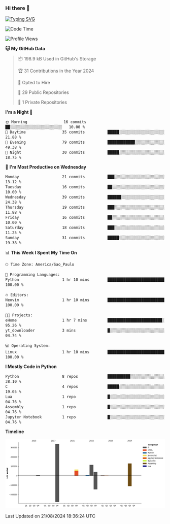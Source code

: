 ### Hi there 👋

<a href="https://git.io/typing-svg"><img src="https://readme-typing-svg.herokuapp.com?font=Fira+Code&duration=2000&pause=100&center=true&vCenter=true&multiline=true&width=720&height=175&lines=Gui's+are+a+lie%2C+they+are+just+front-ends+to+the+shell.;Through+the+shell%2C+I+gain+sudo.;Through+sudo%2C+I+gain+power.;Through+power%2C+I+gain+root.;Through+root%2C+my+chains+are+broken.;uid%3D0+shall+free+me...." alt="Typing SVG" /></a>


<!--START_SECTION:waka-->
![Code Time](http://img.shields.io/badge/Code%20Time-989%20hrs%2042%20mins-blue)

![Profile Views](http://img.shields.io/badge/Profile%20Views-0-blue)

**🐱 My GitHub Data** 

> 📦 198.9 kB Used in GitHub's Storage 
 > 
> 🏆 31 Contributions in the Year 2024
 > 
> 💼 Opted to Hire
 > 
> 📜 29 Public Repositories 
 > 
> 🔑 1 Private Repositories 
 > 
**I'm a Night 🦉** 

```text
🌞 Morning                16 commits          ██░░░░░░░░░░░░░░░░░░░░░░░   10.00 % 
🌆 Daytime                35 commits          █████░░░░░░░░░░░░░░░░░░░░   21.88 % 
🌃 Evening                79 commits          ████████████░░░░░░░░░░░░░   49.38 % 
🌙 Night                  30 commits          █████░░░░░░░░░░░░░░░░░░░░   18.75 % 
```
📅 **I'm Most Productive on Wednesday** 

```text
Monday                   21 commits          ███░░░░░░░░░░░░░░░░░░░░░░   13.12 % 
Tuesday                  16 commits          ██░░░░░░░░░░░░░░░░░░░░░░░   10.00 % 
Wednesday                39 commits          ██████░░░░░░░░░░░░░░░░░░░   24.38 % 
Thursday                 19 commits          ███░░░░░░░░░░░░░░░░░░░░░░   11.88 % 
Friday                   16 commits          ██░░░░░░░░░░░░░░░░░░░░░░░   10.00 % 
Saturday                 18 commits          ███░░░░░░░░░░░░░░░░░░░░░░   11.25 % 
Sunday                   31 commits          █████░░░░░░░░░░░░░░░░░░░░   19.38 % 
```


📊 **This Week I Spent My Time On** 

```text
🕑︎ Time Zone: America/Sao_Paulo

💬 Programming Languages: 
Python                   1 hr 10 mins        █████████████████████████   100.00 % 

🔥 Editors: 
Neovim                   1 hr 10 mins        █████████████████████████   100.00 % 

🐱‍💻 Projects: 
eHome                    1 hr 7 mins         ████████████████████████░   95.26 % 
yt_downloader            3 mins              █░░░░░░░░░░░░░░░░░░░░░░░░   04.74 % 

💻 Operating System: 
Linux                    1 hr 10 mins        █████████████████████████   100.00 % 
```

**I Mostly Code in Python** 

```text
Python                   8 repos             ██████████░░░░░░░░░░░░░░░   38.10 % 
C                        4 repos             █████░░░░░░░░░░░░░░░░░░░░   19.05 % 
Lua                      1 repo              █░░░░░░░░░░░░░░░░░░░░░░░░   04.76 % 
Assembly                 1 repo              █░░░░░░░░░░░░░░░░░░░░░░░░   04.76 % 
Jupyter Notebook         1 repo              █░░░░░░░░░░░░░░░░░░░░░░░░   04.76 % 
```



**Timeline**

![Lines of Code chart](https://raw.githubusercontent.com/Gedankenn/Gedankenn/main/assets/bar_graph.png)


 Last Updated on 21/08/2024 18:36:24 UTC
<!--END_SECTION:waka-->

